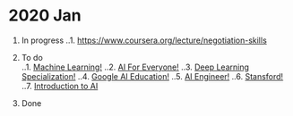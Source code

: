 # 2020   Jan
  

1. In progress 
..1. https://www.coursera.org/lecture/negotiation-skills

2. To do     
..1. [Machine Learning!](https://www.coursera.org/learn/machine-learning)
..2. [AI For Everyone!](https://www.coursera.org/learn/ai-for-everyone)
..3. [Deep Learning Specialization!](https://www.coursera.org/specializations/deep-learning)
..4. [Google AI Education!](https://ai.google/education/)
..5. [AI Engineer!](https://www.coursera.org/professional-certificates/ai-engineer)
..6. [Stansford!](https://online.stanford.edu/programs/artificial-intelligence-graduate-certificate)
..7. [Introduction to AI](https://www.coursera.org/learn/introduction-to-ai)

3. Done
      
